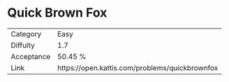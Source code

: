 # Quick Brown Fox

<table>
    <tr>
        <td>Category</td>
        <td>Easy</td>
    </tr>
    <tr>
        <td>Diffulty</td>
        <td>1.7</td>
    </tr>
    <tr>
        <td>Acceptance</td>
        <td>50.45 %</td>
    </tr>
    <tr>
        <td>Link</td>
        <td>https://open.kattis.com/problems/quickbrownfox</td>
    </tr>
</table>